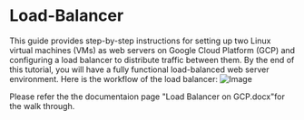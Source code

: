 # Load-Balancer
This guide provides step-by-step instructions for setting up two Linux virtual machines (VMs) as web servers on Google Cloud Platform (GCP) and configuring a load balancer to distribute traffic between them. By the end of this tutorial, you will have a fully functional load-balanced web server environment.
Here is the workflow of the load balancer:
![Image](https://github.com/user-attachments/assets/8daeae4f-c711-45dd-a045-968351d3ecdc)


Please refer the the documentaion page "Load Balancer on GCP.docx"for the walk through. 
